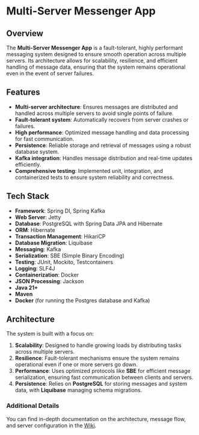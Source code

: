 # Multi-Server Messenger App

## Overview

The **Multi-Server Messenger App** is a fault-tolerant, highly performant messaging system designed to ensure smooth operation across multiple servers. Its architecture allows for scalability, resilience, and efficient handling of message data, ensuring that the system remains operational even in the event of server failures.

## Features

- **Multi-server architecture**: Ensures messages are distributed and handled across multiple servers to avoid single points of failure.
- **Fault-tolerant system**: Automatically recovers from server crashes or failures.
- **High performance**: Optimized message handling and data processing for fast communication.
- **Persistence**: Reliable storage and retrieval of messages using a robust database system.
- **Kafka integration**: Handles message distribution and real-time updates efficiently.
- **Comprehensive testing**: Implemented unit, integration, and containerized tests to ensure system reliability and correctness.

## Tech Stack

- **Framework**: Spring DI, Spring Kafka
- **Web Server**: Jetty
- **Database**: PostgreSQL with Spring Data JPA and Hibernate
- **ORM**: Hibernate
- **Transaction Management**: HikariCP
- **Database Migration**: Liquibase
- **Messaging**: Kafka
- **Serialization**: SBE (Simple Binary Encoding)
- **Testing**: JUnit, Mockito, Testcontainers
- **Logging**: SLF4J
- **Containerization**: Docker
- **JSON Processing**: Jackson
- **Java 21+**
- **Maven**
- **Docker** (for running the Postgres database and Kafka)

## Architecture

The system is built with a focus on:

1. **Scalability**: Designed to handle growing loads by distributing tasks across multiple servers.
2. **Resilience**: Fault-tolerant mechanisms ensure the system remains operational even if one or more servers go down.
3. **Performance**: Uses optimized protocols like **SBE** for efficient message serialization, ensuring fast communication between clients and servers.
4. **Persistence**: Relies on **PostgreSQL** for storing messages and system data, with **Liquibase** managing schema migrations.

### Additional Details

You can find in-depth documentation on the architecture, message flow, and server configuration in the [Wiki](https://github.com/syegod/syemessenger/wiki).

